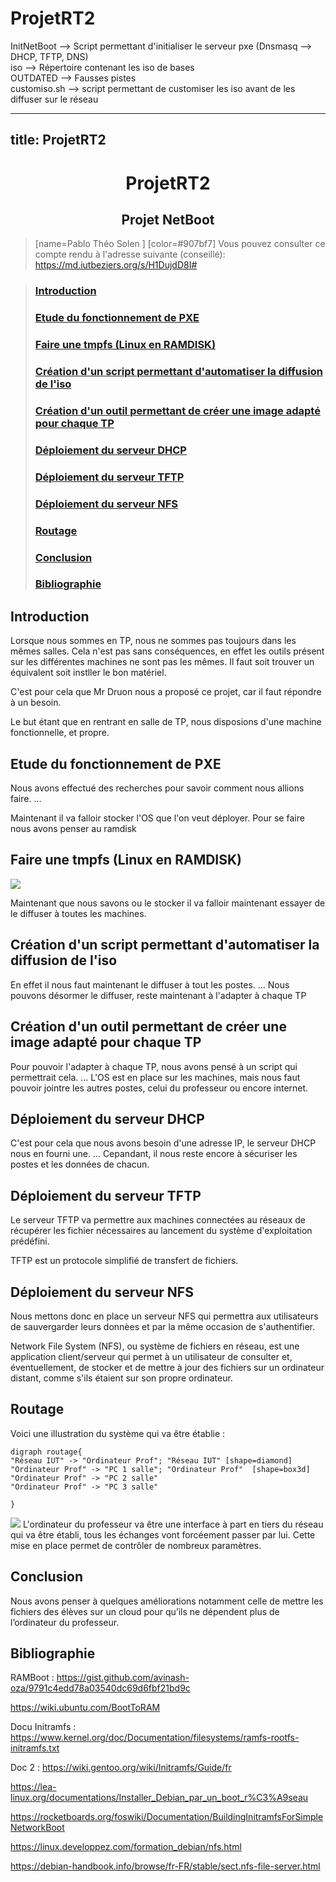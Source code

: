 # ProjetRT2

InitNetBoot --> Script permettant d'initialiser le serveur pxe (Dnsmasq --> DHCP, TFTP, DNS)</br>
iso --> Répertoire contenant les iso de bases</br>
OUTDATED --> Fausses pistes</br>
customiso.sh --> script permettant de customiser les iso avant de les diffuser sur le réseau</br>

---
title: ProjetRT2
---

# <center> ProjetRT2 </center>

## <center> Projet NetBoot </center>
>[name=Pablo Théo Solen ] [color=#907bf7]
Vous pouvez consulter ce compte rendu à l'adresse suivante (conseillé): 
https://md.iutbeziers.org/s/H1DujdD8I#

>### [Introduction](#intro) 
>### [Etude du fonctionnement de PXE](#PXE) 
>### [Faire une tmpfs (Linux en RAMDISK)](#tmpfs) 
>### [Création d'un script permettant d'automatiser la diffusion de l'iso](#iso) 
>### [Création d'un outil permettant de créer une image adapté pour chaque TP ](#image) 
>### [Déploiement du serveur DHCP ](#DHCP) 
>### [Déploiement du serveur TFTP ](#TFTP) 
>### [Déploiement du serveur NFS](#NFS)
>### [Routage ](#routage) 
>### [Conclusion ](#conclusion) 
>### [Bibliographie ](#bibli) 



## Introduction <a id="intro"></a> 
Lorsque nous sommes en TP, nous ne sommes pas toujours dans les mêmes salles. Cela n'est pas sans conséquences, en effet les outils présent sur les différentes machines ne sont pas les mêmes. Il faut soit trouver un équivalent soit instller le bon matériel.

C'est pour cela que Mr Druon nous a proposé ce projet, car il faut répondre à un besoin.

Le but étant que en rentrant en salle de TP, nous disposions d'une machine fonctionnelle, et propre.
## Etude du fonctionnement de PXE <a id="PXE"></a>
Nous avons effectué des recherches pour savoir comment nous allions faire.
...

Maintenant il va falloir stocker l'OS que l'on veut déployer. Pour se faire nous avons penser au ramdisk
## Faire une tmpfs (Linux en RAMDISK) <a id="tmpfs"></a>

![](https://i.imgur.com/kIw0NgH.png)

Maintenant que nous savons ou le stocker il va falloir maintenant essayer de le diffuser à toutes les machines.
## Création d'un script permettant d'automatiser la diffusion de l'iso <a id="iso"></a>
En effet il nous faut maintenant le diffuser à tout les postes.
...
Nous pouvons désormer le diffuser, reste maintenant à l'adapter à chaque TP
## Création d'un outil permettant de créer une image adapté pour chaque TP <a id="image"></a>
Pour pouvoir l'adapter à chaque TP, nous avons pensé à un script qui permettrait cela.
...
L'OS est en place sur les machines, mais nous faut pouvoir jointre les autres postes, celui du professeur ou encore internet.
## Déploiement du serveur DHCP <a id="DHCP"></a>
C'est pour cela que nous avons besoin d'une adresse IP, le serveur DHCP nous en fourni une.
...
Cepandant, il nous reste encore à sécuriser les postes et les données de chacun.
## Déploiement du serveur TFTP <a id="TFTP"></a>
Le serveur TFTP va permettre aux machines connectées au réseaux de récupérer les fichier nécessaires au lancement du système d'exploitation prédéfini.

TFTP est un protocole simplifié de transfert de fichiers.
## Déploiement du serveur NFS <a id="NFS"></a>
Nous mettons donc en place un serveur NFS qui permettra aux utilisateurs de sauvergarder leurs donnèes et par la même occasion de s'authentifier.

Network File System (NFS), ou système de fichiers en réseau, est une application client/serveur qui permet à un utilisateur de consulter et, éventuellement, de stocker et de mettre à jour des fichiers sur un ordinateur distant, comme s'ils étaient sur son propre ordinateur.
## Routage <a id="routage"></a>
Voici une illustration du système qui va être établie : 
```graphviz
digraph routage{
"Réseau IUT" -> "Ordinateur Prof"; "Réseau IUT" [shape=diamond]
"Ordinateur Prof" -> "PC 1 salle"; "Ordinateur Prof"  [shape=box3d]
"Ordinateur Prof" -> "PC 2 salle"
"Ordinateur Prof" -> "PC 3 salle"

}

```
![](https://i.imgur.com/sbHpZ1F.png)
L'ordinateur du professeur va être une interface à part en tiers du réseau qui va être établi, tous les échanges vont forcéement passer par lui.
Cette mise en place permet de contrôler de nombreux paramètres.
## Conclusion <a id="conclusion"></a>

Nous avons penser à quelques améliorations notamment celle de mettre les fichiers des élèves sur un cloud pour qu’ils ne dépendent plus de l’ordinateur du professeur.


## Bibliographie <a id="bibli"></a>

RAMBoot : https://gist.github.com/avinash-oza/9791c4edd78a03540dc69d6fbf21bd9c

https://wiki.ubuntu.com/BootToRAM

Docu Initramfs : https://www.kernel.org/doc/Documentation/filesystems/ramfs-rootfs-initramfs.txt

Doc 2 : https://wiki.gentoo.org/wiki/Initramfs/Guide/fr


https://lea-linux.org/documentations/Installer_Debian_par_un_boot_r%C3%A9seau

https://rocketboards.org/foswiki/Documentation/BuildingInitramfsForSimpleNetworkBoot

https://linux.developpez.com/formation_debian/nfs.html

https://debian-handbook.info/browse/fr-FR/stable/sect.nfs-file-server.html
